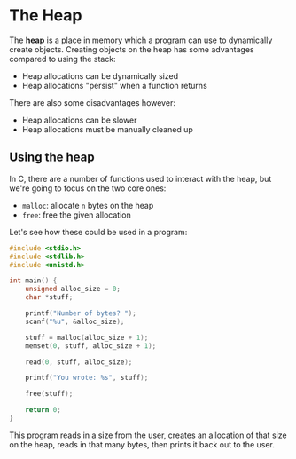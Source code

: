 # The Heap

The **heap** is a place in memory which a program can use to dynamically create objects. Creating objects on the heap has some advantages compared to using the stack:

* Heap allocations can be dynamically sized
* Heap allocations "persist" when a function returns

There are also some disadvantages however:

* Heap allocations can be slower
* Heap allocations must be manually cleaned up

## Using the heap

In C, there are a number of functions used to interact with the heap, but we're going to focus on the two core ones:

* `malloc`: allocate `n` bytes on the heap
* `free`: free the given allocation

Let's see how these could be used in a program:

```c
#include <stdio.h>
#include <stdlib.h>
#include <unistd.h>

int main() {
    unsigned alloc_size = 0;
    char *stuff;

    printf("Number of bytes? ");
    scanf("%u", &alloc_size);

    stuff = malloc(alloc_size + 1);
    memset(0, stuff, alloc_size + 1);

    read(0, stuff, alloc_size);

    printf("You wrote: %s", stuff);

    free(stuff);

    return 0;
}
```

This program reads in a size from the user, creates an allocation of that size on the heap, reads in that many bytes, then prints it back out to the user.
